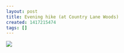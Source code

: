 ```yaml
---
layout: post
title: Evening hike (at Country Lane Woods)
created: 1417215474
tags: []
---
```

![](http://31.media.tumblr.com/5f4c16b547ba11c18ef5a7ef106efbc1/tumblr_nfrugi6A8L1rsr8w3o1_500.jpg)


